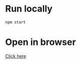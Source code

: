 # Run locally
`npm start`

# Open in browser
[Click here](https://codesandbox.io/s/github/redux-saga/redux-saga/tree/master/examples/shopping-cart)